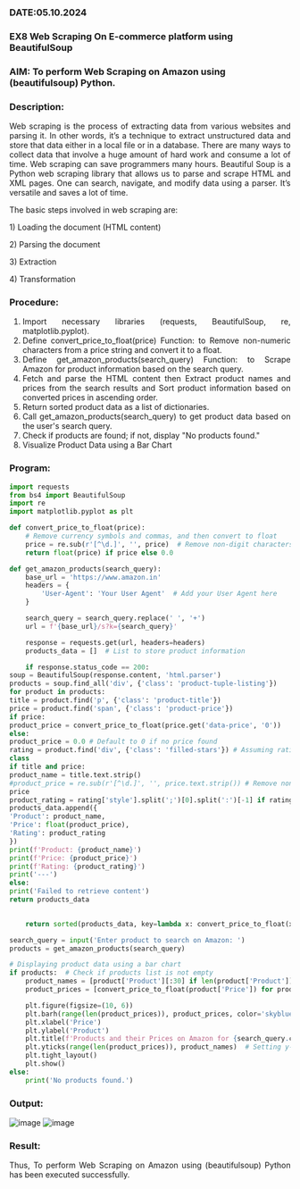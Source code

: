 ### DATE:05.10.2024
### EX8 Web Scraping On E-commerce platform using BeautifulSoup
### AIM: To perform Web Scraping on Amazon using (beautifulsoup) Python.
### Description: 
<div align = "justify">
Web scraping is the process of extracting data from various websites and parsing it. In other words, it’s a technique 
to extract unstructured data and store that data either in a local file or in a database. 
There are many ways to collect data that involve a huge amount of hard work and consume a lot of time. Web scraping can save programmers many hours. Beautiful Soup is a Python web scraping library that allows us to parse and scrape HTML and XML pages. 
One can search, navigate, and modify data using a parser. It’s versatile and saves a lot of time.
<p>The basic steps involved in web scraping are:
<p>1) Loading the document (HTML content)
<p>2) Parsing the document
<p>3) Extraction
<p>4) Transformation

### Procedure:

1) Import necessary libraries (requests, BeautifulSoup, re, matplotlib.pyplot).
2) Define convert_price_to_float(price) Function: to Remove non-numeric characters from a price string and convert it to a float.
3) Define get_amazon_products(search_query) Function: to Scrape Amazon for product information based on the search query.
4) Fetch and parse the HTML content then Extract product names and prices from the search results and Sort product information based on converted prices in ascending order.
5) Return sorted product data as a list of dictionaries.
6) Call get_amazon_products(search_query) to get product data based on the user's search query.
7) Check if products are found; if not, display "No products found."
8) Visualize Product Data using a Bar Chart

### Program:
```PYTHON
import requests
from bs4 import BeautifulSoup
import re
import matplotlib.pyplot as plt

def convert_price_to_float(price):
    # Remove currency symbols and commas, and then convert to float
    price = re.sub(r'[^\d.]', '', price)  # Remove non-digit characters except '.'
    return float(price) if price else 0.0

def get_amazon_products(search_query):
    base_url = 'https://www.amazon.in'
    headers = {
        'User-Agent': 'Your User Agent'  # Add your User Agent here
    }

    search_query = search_query.replace(' ', '+')
    url = f'{base_url}/s?k={search_query}'

    response = requests.get(url, headers=headers)
    products_data = []  # List to store product information

    if response.status_code == 200:
soup = BeautifulSoup(response.content, 'html.parser')
products = soup.find_all('div', {'class': 'product-tuple-listing'})
for product in products:
title = product.find('p', {'class': 'product-title'})
price = product.find('span', {'class': 'product-price'})
if price:
product_price = convert_price_to_float(price.get('data-price', '0'))
else:
product_price = 0.0 # Default to 0 if no price found
rating = product.find('div', {'class': 'filled-stars'}) # Assuming rating is shown with this
class
if title and price:
product_name = title.text.strip()
#product_price = re.sub(r'[^\d.]', '', price.text.strip()) # Remove non-numeric chars for
price
product_rating = rating['style'].split(';')[0].split(':')[-1] if rating else "No rating"
products_data.append({
'Product': product_name,
'Price': float(product_price),
'Rating': product_rating
})
print(f'Product: {product_name}')
print(f'Price: {product_price}')
print(f'Rating: {product_rating}')
print('---')
else:
print('Failed to retrieve content')
return products_data
   

    return sorted(products_data, key=lambda x: convert_price_to_float(x['Price']))

search_query = input('Enter product to search on Amazon: ')
products = get_amazon_products(search_query)

# Displaying product data using a bar chart
if products:  # Check if products list is not empty
    product_names = [product['Product'][:30] if len(product['Product']) > 30 else product['Product'] for product in products]
    product_prices = [convert_price_to_float(product['Price']) for product in products]

    plt.figure(figsize=(10, 6))
    plt.barh(range(len(product_prices)), product_prices, color='skyblue')
    plt.xlabel('Price')
    plt.ylabel('Product')
    plt.title(f'Products and their Prices on Amazon for {search_query.capitalize()} (Ascending Order)')
    plt.yticks(range(len(product_prices)), product_names)  # Setting y-axis labels as shortened product names
    plt.tight_layout()
    plt.show()
else:
    print('No products found.')


```

### Output:
![image](https://github.com/user-attachments/assets/edac062d-f690-427b-b816-c994bd4824c6)
![image](https://github.com/user-attachments/assets/5e365176-1444-48e6-8895-27dc85ec024e)


### Result:
Thus, To perform Web Scraping on Amazon using (beautifulsoup) Python has been executed successfully.
